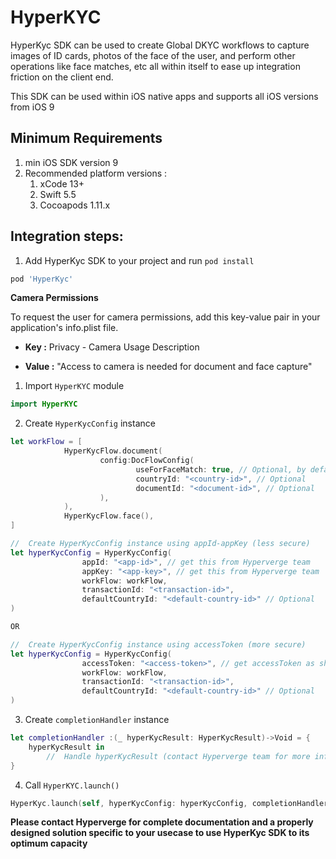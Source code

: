 # HyperKYC

HyperKyc SDK can be used to create Global DKYC workflows to capture images of ID cards, photos of the face of the user, and perform other operations like face matches, etc all within itself to ease up integration friction on the client end. 

This SDK can be used within iOS native apps and supports all iOS versions from iOS 9

## Minimum Requirements

1.  min iOS SDK version 9
2.  Recommended platform versions :
    1.  xCode 13+
    2.  Swift 5.5
    3.  Cocoapods 1.11.x

## Integration steps:

1. Add HyperKyc SDK to your project and run `pod install`
```ruby
pod 'HyperKyc'
```

**Camera Permissions**

To request the user for camera permissions, add this key-value pair in your application's info.plist file.

- **Key :** Privacy - Camera Usage Description

- **Value :** "Access to camera is needed for document and face capture"

  
1. Import `HyperKYC` module
```swift
import HyperKYC
```

2. Create `HyperKycConfig` instance

```swift
let workFlow = [ 
            HyperKycFlow.document(
                    config:DocFlowConfig(
                            useForFaceMatch: true, // Optional, by default -> false
                            countryId: "<country-id>", // Optional
                            documentId: "<document-id>", // Optional
                    ),
            ),
            HyperKycFlow.face(),
]

//  Create HyperKycConfig instance using appId-appKey (less secure)
let hyperKycConfig = HyperKycConfig(
                appId: "<app-id>", // get this from Hyperverge team
                appKey: "<app-key>", // get this from Hyperverge team
                workFlow: workFlow, 
                transactionId: "<transaction-id>",
                defaultCountryId: "<default-country-id>" // Optional
)

OR

//  Create HyperKycConfig instance using accessToken (more secure)
let hyperKycConfig = HyperKycConfig(
                accessToken: "<access-token>", // get accessToken as shown here
                workFlow: workFlow, 
                transactionId: "<transaction-id>",
                defaultCountryId: "<default-country-id>" // Optional
)
```

3. Create `completionHandler` instance

```swift
let completionHandler :(_ hyperKycResult: HyperKycResult)->Void = {
    hyperKycResult in
        //  Handle hyperKycResult (contact Hyperverge team for more info)
}
```

4. Call `HyperKYC.launch()` 

```swift
HyperKyc.launch(self, hyperKycConfig: hyperKycConfig, completionHandler)
```
**Please contact Hyperverge for complete documentation and a properly designed solution specific to your usecase to use HyperKyc SDK to its optimum capacity**
